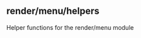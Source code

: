 <a name="module_render/menu/helpers"></a>

## render/menu/helpers
Helper functions for the render/menu module

